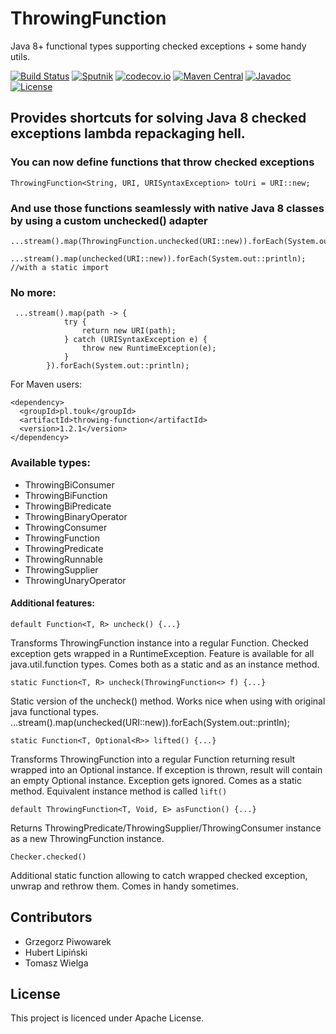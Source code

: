 # ThrowingFunction
Java 8+ functional types supporting checked exceptions + some handy utils. 

[![Build Status](https://travis-ci.org/TouK/ThrowingFunction.svg?branch=master)](https://travis-ci.org/TouK/ThrowingFunction)
[![Sputnik](https://sputnik.touk.pl/conf/badge)](https://sputnik.touk.pl/app#/builds/TouK/ThrowingFunction)
[![codecov.io](https://codecov.io/github/TouK/ThrowingFunction/coverage.svg?branch=master)](https://codecov.io/github/TouK/ThrowingFunction?branch=master)
[![Maven Central](https://maven-badges.herokuapp.com/maven-central/pl.touk/throwing-function/badge.svg)](https://maven-badges.herokuapp.com/maven-central/pl.touk/throwing-function)
[![Javadoc](https://javadoc-emblem.rhcloud.com/doc/pl.touk/throwing-function/badge.svg)](http://www.javadoc.io/doc/pl.touk/throwing-function)
[![License](http://img.shields.io/:license-apache-blue.svg)](http://www.apache.org/licenses/LICENSE-2.0.html)

## Provides shortcuts for solving Java 8 checked exceptions lambda repackaging hell.

### You can now define functions that throw checked exceptions
    ThrowingFunction<String, URI, URISyntaxException> toUri = URI::new;

### And use those functions seamlessly with native Java 8 classes by using a custom unchecked() adapter

    ...stream().map(ThrowingFunction.unchecked(URI::new)).forEach(System.out::println);

    ...stream().map(unchecked(URI::new)).forEach(System.out::println); //with a static import

### No more:

     ...stream().map(path -> {
                try {
                    return new URI(path);
                } catch (URISyntaxException e) {
                    throw new RuntimeException(e);
                }
            }).forEach(System.out::println);


For Maven users:

    <dependency>
      <groupId>pl.touk</groupId>
      <artifactId>throwing-function</artifactId>
      <version>1.2.1</version>
    </dependency>
    
### Available types:

+ ThrowingBiConsumer
+ ThrowingBiFunction
+ ThrowingBiPredicate
+ ThrowingBinaryOperator
+ ThrowingConsumer
+ ThrowingFunction
+ ThrowingPredicate
+ ThrowingRunnable
+ ThrowingSupplier
+ ThrowingUnaryOperator


#### Additional features:

    default Function<T, R> uncheck() {...}
Transforms ThrowingFunction instance into a regular Function. Checked exception gets wrapped in a RuntimeException. 
Feature is available for all java.util.function types. Comes both as a static and as an instance method.

    static Function<T, R> uncheck(ThrowingFunction<> f) {...}
Static version of the uncheck() method. Works nice when using with original java functional types.
    ...stream().map(unchecked(URI::new)).forEach(System.out::println);

    static Function<T, Optional<R>> lifted() {...}
Transforms ThrowingFunction into a regular Function returning result wrapped into an Optional instance. If exception 
is thrown, result will contain an empty Optional instance. Exception gets ignored. Comes as a static method. Equivalent instance method is called `lift()`

    default ThrowingFunction<T, Void, E> asFunction() {...}
Returns ThrowingPredicate/ThrowingSupplier/ThrowingConsumer instance as a new ThrowingFunction instance.

    Checker.checked()
Additional static function allowing to catch wrapped checked exception, unwrap and rethrow them. Comes in handy sometimes.

## Contributors

- Grzegorz Piwowarek
- Hubert Lipiński
- Tomasz Wielga

## License

This project is licenced under Apache License.
    


